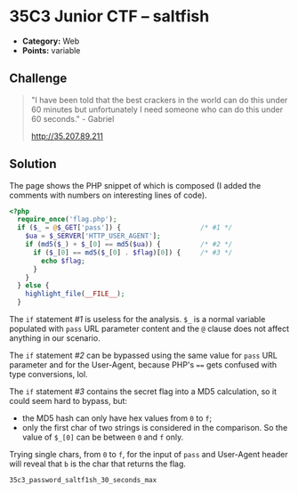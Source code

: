 # 35C3 Junior CTF – saltfish

* **Category:** Web
* **Points:** variable

## Challenge

> "I have been told that the best crackers in the world can do this under 60 minutes but unfortunately I need someone who can do this under 60 seconds." - Gabriel
>
> http://35.207.89.211

## Solution

The page shows the PHP snippet of which is composed (I added the comments with numbers on interesting lines of code).

```PHP
<?php
  require_once('flag.php');
  if ($_ = @$_GET['pass']) {                    /* #1 */
    $ua = $_SERVER['HTTP_USER_AGENT'];
    if (md5($_) + $_[0] == md5($ua)) {          /* #2 */
      if ($_[0] == md5($_[0] . $flag)[0]) {     /* #3 */
        echo $flag;
      }
    }
  } else {
    highlight_file(__FILE__);
  }
```

The `if` statement *#1* is useless for the analysis. `$_` is a normal variable populated with `pass` URL parameter content and the `@` clause does not affect anything in our scenario.

The `if` statement *#2* can be bypassed using the same value for `pass` URL parameter and for the User-Agent, because PHP's `==` gets confused with type conversions, lol.

The `if` statement *#3* contains the secret flag into a MD5 calculation, so it could seem hard to bypass, but:
* the MD5 hash can only have hex values from `0` to `f`;
* only the first char of two strings is considered in the comparison.
So the value of `$_[0]` can be between `0` and `f` only.

Trying single chars, from `0` to `f`, for the input of `pass` and User-Agent header will reveal that `b` is the char that returns the flag.

```
35c3_password_saltf1sh_30_seconds_max
```